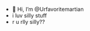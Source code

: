 - 👋 Hi, I’m @Urfavoritemartian
- i luv silly stuff
- r u rlly silly??

<!---
Urfavoritemartian/Urfavoritemartian is a ✨ special ✨ repository because its `README.md` (this file) appears on your GitHub profile.
You can click the Preview link to take a look at your changes.
--->
